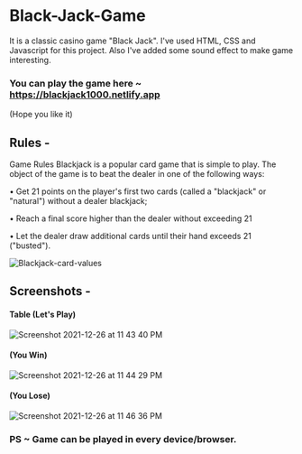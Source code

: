 # Black-Jack-Game
It is a classic casino game "Black Jack". I've used HTML, CSS and Javascript for this project. Also I've added some sound effect to make game interesting.

### You can play the game here ~ https://blackjack1000.netlify.app
(Hope you like it)

## Rules -
Game Rules Blackjack is a popular card game that is simple to play. The object of the game is to beat the dealer in one of the following ways:

• Get 21 points on the player's first two cards (called a "blackjack" or "natural") without a dealer blackjack; 

• Reach a final score higher than the dealer without exceeding 21 

• Let the dealer draw additional cards until their hand exceeds 21 ("busted").

![Blackjack-card-values](https://user-images.githubusercontent.com/76790227/147416588-86b629f5-212d-4019-a412-82088b4cf690.png)

## Screenshots -
#### Table (Let's Play)
![Screenshot 2021-12-26 at 11 43 40 PM](https://user-images.githubusercontent.com/76790227/147416693-cc6b58da-8419-48e4-8558-fab6f13355dc.png)

#### (You Win)
![Screenshot 2021-12-26 at 11 44 29 PM](https://user-images.githubusercontent.com/76790227/147416706-fcab5957-24b0-47d5-805b-bfa05e575af6.png)

#### (You Lose)
![Screenshot 2021-12-26 at 11 46 36 PM](https://user-images.githubusercontent.com/76790227/147416728-1c647439-1947-49e8-814a-bfd5d606d0f8.png)

### PS ~ Game can be played in every device/browser.
